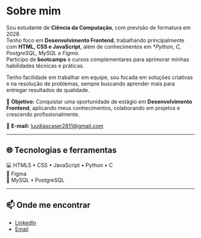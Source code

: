# Sobre mim

Sou estudante de **Ciência da Computação**, com previsão de formatura em 2028.  
Tenho foco em **Desenvolvimento Frontend**, trabalhando principalmente com **HTML, CSS e JavaScript**, além de conhecimentos em **Python, C, PostgreSQL, MySQL e Figma*.  
Participo de **bootcamps** e cursos complementares para aprimorar minhas habilidades técnicas e práticas.  

Tenho facilidade em trabalhar em equipe, sou focada em soluções criativas e na resolução de problemas, sempre buscando aprender mais para entregar resultados de qualidade.  

🎯 **Objetivo:** Conquistar uma oportunidade de estágio em **Desenvolvimento Frontend**, aplicando meus conhecimentos, colaborando em projetos e crescendo profissionalmente.  

📧 **E-mail:** luudiascaser2811@gmail.com  

---

## 🌐 Tecnologias e ferramentas

💻 HTML5 • CSS • JavaScript • Python • C  
🎨 Figma  
🧮 MySQL • PostgreSQL  

---

## 📫 Onde me encontrar

- [LinkedIn](https://www.linkedin.com/in/luanadiascaser)  
- [Email](mailto:luudiascaser2811@gmail.com)
